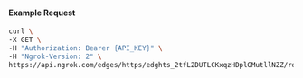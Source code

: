 <!-- Code generated for API Clients. DO NOT EDIT. -->

#### Example Request

```bash
curl \
-X GET \
-H "Authorization: Bearer {API_KEY}" \
-H "Ngrok-Version: 2" \
https://api.ngrok.com/edges/https/edghts_2tfL2DUTLCKxqzHDplGMutllNZZ/routes/edghtsrt_2tfL2FQZMHyfXkjk83YsZ7UL6l5/websocket_tcp_converter
```
